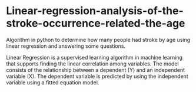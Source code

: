 # Linear-regression-analysis-of-the-stroke-occurrence-related-the-age
Algorithm in python to determine how many people had stroke by age using linear regression and answering some questions.

Linear Regression is a supervised learning algorithm in machine learning that supports finding the linear correlation among variables. The model consists of the relationship between a dependent (Y) and an independent variable (X). The dependent variable is predicted by using the independent variable using a fitted equation model.

